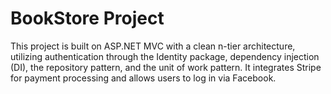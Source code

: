 # BookStore Project
This project is built on ASP.NET MVC with a clean n-tier architecture, utilizing authentication through the Identity package, dependency injection (DI), the repository pattern, and the unit of work pattern. It integrates Stripe for payment processing and allows users to log in via Facebook.
